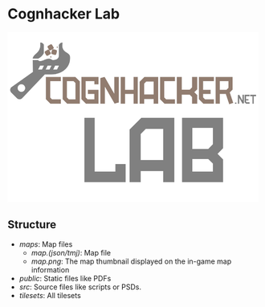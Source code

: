 # Cognhacker Lab

![map](./maps/lab.png)

## Structure
* *maps*: Map files
    * *map.(json/tmj)*: Map file
    * *map.png*: The map thumbnail displayed on the in-game map information
* *public*: Static files like PDFs
* *src*: Source files like scripts or PSDs.
* *tilesets*: All tilesets
